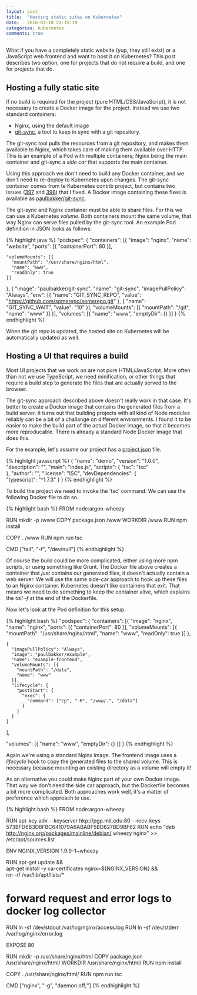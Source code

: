 ```yaml
---
layout: post
title:  "Hosting static sites on Kubernetes"
date:   2016-01-10 22:15:19
categories: kubernetes
comments: true
---
```


What if you have a completely static website (yup, they still exist) or a JavaScript web frontend and want to host it on Kubernetes? This post describes two option, one for projects that do not require a build, and one for projects that do.

Hosting a fully static site
------

If no build is required for the project (pure HTML/CSS/JavaScript), it is not necessary to create a Docker image for the project. Instead we use two standard containers:

* Nginx, using the default image
* [git-sync](https://github.com/kubernetes/contrib/tree/master/git-sync), a tool to keep in sync with a git repository.

The git-sync tool pulls the resources from a git repository, and makes them available to Nginx, which takes care of making them available over HTTP. This is an example of a Pod with multiple containers; Nginx being the main container and git-sync a *side car* that supports the main container.

Using this approach we don't need to build any Docker container, and we don't need to re-deploy to Kubernetes upon changes. The git-sync container comes from te Kubernetes contrib project, but contains two issues ([397](https://github.com/kubernetes/contrib/pull/397) and [398](https://github.com/kubernetes/contrib/pull/398)) that I fixed. A Docker image containing these fixes is available as [paulbakker/git-sync](https://hub.docker.com/r/paulbakker/git-sync).

The git-sync and Nginx container must be able to share files. For this we can use a Kubernetes *volume*. Both containers mount the same volume, that way Nginx can serve files pulled by the git-sync tool. An example Pod definition in JSON looks as follows:

{% highlight java %}
"podspec": {
  "containers": [{
    "image": "nginx",
    "name": "website",
    "ports": [{
      "containerPort": 80
    }],

    "volumeMounts": [{
      "mountPath": "/usr/share/nginx/html",
      "name": "www",
      "readOnly": true
    }]
  }, {
    "image": "paulbakker/git-sync",
    "name": "git-sync",
    "imagePullPolicy": "Always",
    "env": [{
      "name": "GIT_SYNC_REPO",
      "value": "https://github.com/somerepo/somerepo.git"
    }, {
      "name": "GIT_SYNC_WAIT",
      "value": "10"
    }],
    "volumeMounts": [{
      "mountPath": "/git",
      "name": "www"
    }]
  }],
  "volumes": [{
    "name": "www",
    "emptyDir": {}
  }]
}
{% endhighlight %}

When the git repo is updated, the hosted site on Kubernetes will be automatically updated as well.

Hosting a UI that requires a build
-------

Most UI projects that we work on are not pure HTML/JavaScript. More often than not we use TypeScript, we need minification, or other things that require a build step to generate the files that are actually served to the browser.

The git-sync approach described above doesn't really work in that case. It's better to create a Docker image that contains the generated files from a build server. It turns out that building projects with all kind of Node modules reliably can be a bit of a challange on different environments. I found it to be easier to make the build part of the actual Docker image, so that it becomes more reproducable. There is already a standard Node Docker image that does this.

For the example, let's assume our project has a [project.json](https://docs.npmjs.com/files/package.json) file.

{% highlight javascript %}
{
  "name": "demo",
  "version": "1.0.0",
  "description": "",
  "main": "index.js",
  "scripts": {
    "tsc": "tsc"    
  },
  "author": "",
  "license": "ISC",
  "devDependencies": {  
    "typescript": "^1.7.3"
  }
}
{% endhighlight %}

To build the project we need to invoke the 'tsc' command. We can use the following Docker file to do so. 

{% highlight bash %}
FROM node:argon-wheezy

RUN mkdir -p /www
COPY package.json /www
WORKDIR /www
RUN npm install

COPY . /www
RUN npm run tsc

CMD ["tail", "-f", "/dev/null"]
{% endhighlight %}

Of course the build could be more complicated, either using more npm scripts, or using something like Grunt. The Docker file above creates a container that *just* contains our generated files, it doesn't actually contain a web server. We will use the same side-car approach to hook up these files to an Nginx container. 
Kubernetes doesn't like containers that exit. That means we need to do something to keep the container alive, which explains the *tail -f* at the end of the Dockerfile.

Now let's look at the Pod definition for this setup.

{% highlight bash %}
"podspec": {
  "containers": [{
      "image": "nginx",
      "name": "nginx",
      "ports": [{
        "containerPort": 80
      }],
      "volumeMounts": [{
        "mountPath": "/usr/share/nginx/html",
        "name": "www",
        "readOnly": true
      }]
    },

    {
      "imagePullPolicy": "Always",
      "image": "paulbakker/example",
      "name": "example-frontend",
      "volumeMounts": [{
        "mountPath": "/data",
        "name": "www"
      }],
      "lifecycle": {
        "postStart": {
          "exec": {
            "command": ["cp", "-R", "/www/.", "/data"]
          }
        }
      }
    }
  ],

  "volumes": [{
    "name": "www",
    "emptyDir": {}
  }]
}
{% endhighlight %}

Again we're using a standard Nginx image. The frontend image uses a *lifecycle* hook to copy the generated files to the shared volume. This is necessary because mounting an existing directory as a volume will empty it!

As an alternative you could make Nginx part of your own Docker image. That way we don't need the side car approach, but the Dockerfile becomes a bit more complicated. Both approaches work well, it's a matter of preference which approach to use.

{% highlight bash %}
FROM node:argon-wheezy

RUN apt-key adv --keyserver hkp://pgp.mit.edu:80 --recv-keys 573BFD6B3D8FBC641079A6ABABF5BD827BD9BF62
RUN echo "deb http://nginx.org/packages/mainline/debian/ wheezy nginx" >> /etc/apt/sources.list

ENV NGINX_VERSION 1.9.9-1~wheezy

RUN apt-get update && \
    apt-get install -y ca-certificates nginx=${NGINX_VERSION} && \
    rm -rf /var/lib/apt/lists/*

# forward request and error logs to docker log collector
RUN ln -sf /dev/stdout /var/log/nginx/access.log
RUN ln -sf /dev/stderr /var/log/nginx/error.log

EXPOSE 80

RUN mkdir -p /usr/share/nginx/html
COPY package.json /usr/share/nginx/html/
WORKDIR /usr/share/nginx/html/
RUN npm install

COPY . /usr/share/nginx/html/
RUN npm run tsc

CMD ["nginx", "-g", "daemon off;"]
{% endhighlight %}
